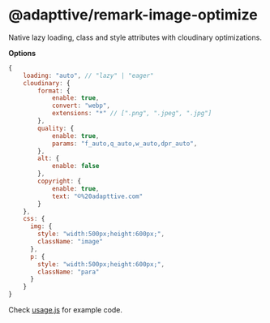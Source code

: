 # @adapttive/remark-image-optimize

Native lazy loading, class and style attributes with cloudinary optimizations.

**Options**

```js
{
    loading: "auto", // "lazy" | "eager"
    cloudinary: {
        format: {
            enable: true,
            convert: "webp",
            extensions: "*" // [".png", ".jpeg", ".jpg"]
        },
        quality: {
            enable: true,
            params: "f_auto,q_auto,w_auto,dpr_auto",
        },
        alt: {
            enable: false
        },
        copyright: {
            enable: true,
            text: "©%20adapttive.com"
        }
    },
    css: {
      img: {
        style: "width:500px;height:600px;",
        className: "image"
      },
      p: {
        style: "width:500px;height:600px;",
        className: "para"
      }
    }
}
```

Check [usage.js](./usage.js) for example code.